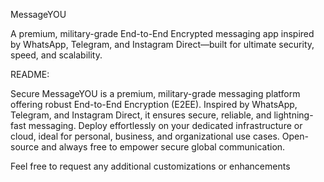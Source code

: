 MessageYOU

A premium, military-grade End-to-End Encrypted messaging app inspired by WhatsApp, Telegram, and Instagram Direct—built for ultimate security, speed, and scalability.

README:

Secure MessageYOU is a premium, military-grade messaging platform offering robust End-to-End Encryption (E2EE). Inspired by WhatsApp, Telegram, and Instagram Direct, it ensures secure, reliable, and lightning-fast messaging. Deploy effortlessly on your dedicated infrastructure or cloud, ideal for personal, business, and organizational use cases. Open-source and always free to empower secure global communication.

Feel free to request any additional customizations or enhancements
